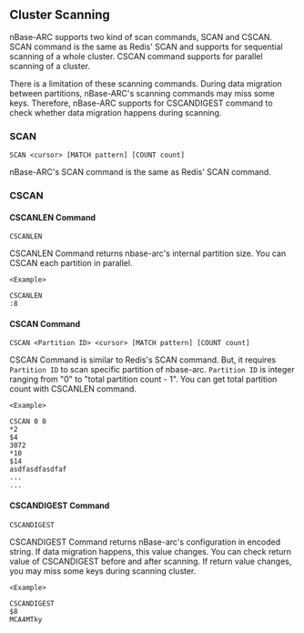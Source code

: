 ## Cluster Scanning
nBase-ARC supports two kind of scan commands, SCAN and CSCAN. SCAN command is the same as Redis' SCAN and supports for sequential scanning of a whole cluster. CSCAN command supports for parallel scanning of a cluster.

There is a limitation of these scanning commands. During data migration between partitions, nBase-ARC's scanning commands may miss some keys. Therefore, nBase-ARC supports for CSCANDIGEST command to check whether data migration happens during scanning.

### SCAN
`SCAN <cursor> [MATCH pattern] [COUNT count]`

nBase-ARC's SCAN command is the same as Redis' SCAN command.

### CSCAN

#### CSCANLEN Command
`CSCANLEN`

CSCANLEN Command returns nbase-arc's internal partition size. You can CSCAN each partition in parallel.
```
<Example>

CSCANLEN
:8
```

#### CSCAN Command
`CSCAN <Partition ID> <cursor> [MATCH pattern] [COUNT count]`

CSCAN Command is similar to Redis's SCAN command. But, it requires `Partition ID` to scan specific partition of nbase-arc.
`Partition ID` is integer ranging from "0" to "total partition count - 1". You can get total partition count with CSCANLEN command.
```
<Example>

CSCAN 0 0
*2
$4
3072
*10
$14
asdfasdfasdfaf
...
...
```

#### CSCANDIGEST Command
`CSCANDIGEST`

CSCANDIGEST Command returns nBase-arc's configuration in encoded string. If data migration happens, this value changes. You can check return value of CSCANDIGEST before and after scanning. If return value changes, you may miss some keys during scanning cluster.

```
<Example>

CSCANDIGEST
$8
MCA4MTky
```
